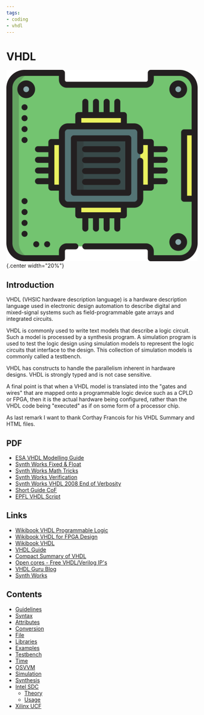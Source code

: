 ```yaml
---
tags:
- coding
- vhdl
---
```

# VHDL

![](img/logo.svg){.center width="20%"}


## Introduction

VHDL (VHSIC hardware description language) is a hardware description language used in electronic design automation to describe digital and mixed-signal systems such as field-programmable gate arrays and integrated circuits.

VHDL is commonly used to write text models that describe a logic circuit. Such a model is processed by a synthesis program. A simulation program is used to test the logic design using simulation models to represent the logic circuits that interface to the design. This collection of simulation models is commonly called a testbench.

VHDL has constructs to handle the parallelism inherent in hardware designs. VHDL is strongly typed and is not case sensitive.

A final point is that when a VHDL model is translated into the "gates and wires" that are mapped onto a programmable logic device such as a CPLD or FPGA, then it is the actual hardware being configured, rather than the VHDL code being "executed" as if on some form of a processor chip.

As last remark I want to thank Corthay Francois for his VHDL Summary and HTML files.

## PDF

- [ESA VHDL Modelling Guide]({{base_repo_file}}/docs/coding/vhdl/docs/esa_vhdl_modellingguide.pdf)
- [Synth Works Fixed & Float]({{base_repo_file}}/docs/coding/vhdl/docs/synthworks_fixed_float.pdf)
- [Synth Works Math Tricks]({{base_repo_file}}/docs/coding/vhdl/docs/synthworks_math_tricks.pdf)
- [Synth Works Verification]({{base_repo_file}}/docs/coding/vhdl/docs/synthworks_subblock_verification.pdf)
- [Synth Works VHDL 2008 End of Verbosity]({{base_repo_file}}/docs/coding/vhdl/docs/synthworks_vhdl_2008end_of_verbosity.pdf)
- [Short Guide CoF]({{base_repo_file}}/docs/coding/vhdl/docs/vhdl_syntax_cof.pdf)
- [EPFL VHDL Script]({{base_repo_file}}/docs/coding/vhdl/docs/Intro_VHDL_v2.0_notes.pdf)

## Links

- [Wikibook VHDL Programmable Logic](http://en.wikibooks.org/wiki/Programmable_Logic/VHDL)
- [Wikibook VHDL for FPGA Design](http://en.wikibooks.org/wiki/VHDL_for_FPGA_Design)
- [Wikibook VHDL](http://de.wikibooks.org/wiki/VHDL)
- [VHDL Guide](http://www.emba.uvm.edu/~jswift/uvm_class/index.html#Files)
- [Compact Summary of VHDL](http://www.cs.umbc.edu/portal/help/VHDL/summary.html)
- [Open cores - Free VHDL/Verilog IP's](http://opencores.org)
- [VHDL Guru Blog](http://vhdlguru.blogspot.com)
- [Synth Works](http://synthworks.com/)

## Contents

- [Guidelines](guidelines.md)
- [Syntax](syntax.md)
- [Attributes](attributes.md)
- [Conversion](conversion.md)
- [File](file.md)
- [Libraries](libraries.md)
- [Examples](examples.md)
- [Testbench](testbench.md)
- [Time](time.md)
- [OSVVM](osvvm.md)
- [Simulation](simulation.md)
- [Synthesis](synthesis.md)
- [Intel SDC](intel_sdc.md)
  - [Theory](intel_sdc_theory.md)
  - [Usage](intel_sdc_usage.md)
- [Xilinx UCF](xilinx_ucf.md)